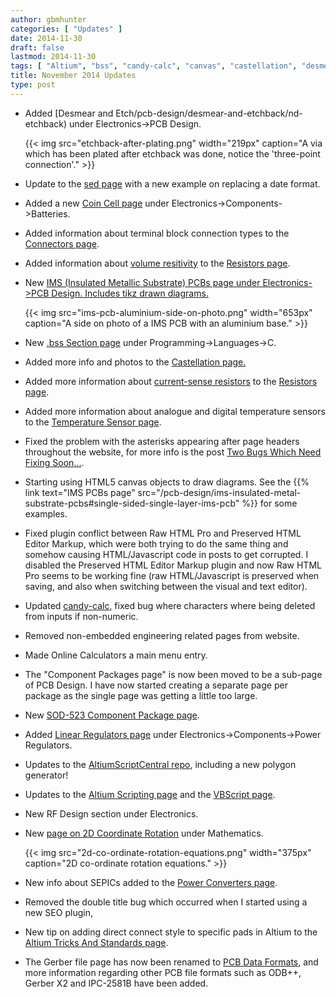 ```yaml
---
author: gbmhunter
categories: [ "Updates" ]
date: 2014-11-30
draft: false
lastmod: 2014-11-30
tags: [ "Altium", "bss", "candy-calc", "canvas", "castellation", "desmear", "etchback", "gerber", "HTML", "IMS", "IPC-2581b", "odb++", "resistors", "RF design", "rotation", "scripts", "SEPIC", "temperature sensors", "updates" ]
title: November 2014 Updates
type: post
---
```


* Added [Desmear and Etch/pcb-design/desmear-and-etchback/nd-etchback) under Electronics->PCB Design.  

    {{< img src="etchback-after-plating.png" width="219px" caption="A via which has been plated after etchback was done, notice the 'three-point connection'."  >}}

* Update to the [sed page](/programming/operating-systems/linux/programs/sed) with a new example on replacing a date format.

* Added a new [Coin Cell page](/electronics/components/batteries/button-cell-coin-cell) under Electronics->Components->Batteries.

* Added information about terminal block connection types to the [Connectors page](/electronics/components/connectors).

* Added information about [volume resitivity](/electronics/components/resistors#volume-resistance-bulk-resistance) to the [Resistors page](/electronics/components/resistors).

* New [IMS (Insulated Metallic Substrate) PCBs page under Electronics->PCB Design. Includes tikz drawn diagrams.  
](/electronics/pcb-design/ims-insulated-metal-substrate-pcbs)  

    {{< img src="ims-pcb-aluminium-side-on-photo.png" width="653px" caption="A side on photo of a IMS PCB with an aluminium base."  >}}

* New [.bss Section page](/programming/languages/c/bss-section) under Programming->Languages->C.

* Added more info and photos to the [Castellation page.](/pcb-design/castellation/)

* Added more information about [current-sense resistors](/electronics/components/resistors#current-sense-resistors) to the [Resistors page](/electronics/components/resistors).

* Added more information about analogue and digital temperature sensors to the [Temperature Sensor page](/electronics/components/sensors/temperature-sensors/).

* Fixed the problem with the asterisks appearing after page headers throughout the website, for more info is the post [Two Bugs Which Need Fixing Soon...](/posts/2014/11-05-two-bugs-which-need-fixing-soon/).

* Starting using HTML5 canvas objects to draw diagrams. See the {{% link text="IMS PCBs page" src="/pcb-design/ims-insulated-metal-substrate-pcbs#single-sided-single-layer-ims-pcb" %}} for some examples.

* Fixed plugin conflict between Raw HTML Pro and Preserved HTML Editor Markup, which were both trying to do the same thing and somehow causing HTML/Javascript code in posts to get corrupted. I disabled the Preserved HTML Editor Markup plugin and now Raw HTML Pro seems to be working fine (raw HTML/Javascript is preserved when saving, and also when switching between the visual and text editor).

* Updated [candy-calc](https://github.com/gbmhunter/candy-calc), fixed bug where characters where being deleted from inputs if non-numeric.

* Removed non-embedded engineering related pages from website.

* Made Online Calculators a main menu entry.

* The "Component Packages page" is now been moved to be a sub-page of PCB Design. I have now started creating a separate page per package as the single page was getting a little too large.

* New [SOD-523 Component Package page](/pcb-design/component-packages/sod-523-component-package).

* Added [Linear Regulators page](/electronics/components/power-regulators/linear-regulators) under Electronics->Components->Power Regulators.

* Updates to the [AltiumScriptCentral repo](https://github.com/gbmhunter/AltiumScriptCentral), including a new polygon generator!

* Updates to the [Altium Scripting page](/electronics/general/altium/altium-scripting-and-using-the-api) and the [VBScript page](/programming/languages/vbscript).

* New RF Design section under Electronics.

* New [page on 2D Coordinate Rotation](/mathematics/geometry/2d-coordinate-rotation/) under Mathematics.  

    {{< img src="2d-co-ordinate-rotation-equations.png" width="375px" caption="2D co-ordinate rotation equations."  >}}

* New info about SEPICs added to the [Power Converters page](/electronics/components/power-regulators).

* Removed the double title bug which occurred when I started using a new SEO plugin,

* New tip on adding direct connect style to specific pads in Altium to the [Altium Tricks And Standards page](/electronics/general/altium/altium-tricks-and-standards#direct-connect-for-specific-pads).

* The Gerber file page has now been renamed to [PCB Data Formats](/pcb-design/pcb-data-formats), and more information regarding other PCB file formats such as ODB++, Gerber X2 and IPC-2581B have been added.